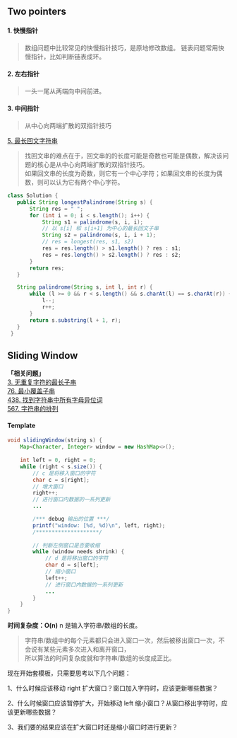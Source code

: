 ## Two pointers
#### 1. 快慢指针
> 数组问题中比较常见的快慢指针技巧，是原地修改数组。
> 链表问题常用快慢指针，比如判断链表成环。

#### 2. 左右指针
> 一头一尾从两端向中间前进。

#### 3. 中间指针
> 从中心向两端扩散的双指针技巧  
 
[5. 最长回文字符串](https://leetcode.cn/problems/longest-palindromic-substring/)

> 找回文串的难点在于，回文串的的长度可能是奇数也可能是偶数，解决该问题的核心是从中心向两端扩散的双指针技巧。  
> 如果回文串的长度为奇数，则它有一个中心字符；如果回文串的长度为偶数，则可以认为它有两个中心字符。
 ```java
 class Solution {
    public String longestPalindrome(String s) {
        String res = " ";
        for (int i = 0; i < s.length(); i++) {
            String s1 = palindrome(s, i, i);
            // 以 s[i] 和 s[i+1] 为中心的最长回文子串
            String s2 = palindrome(s, i, i + 1);
            // res = longest(res, s1, s2)
            res = res.length() > s1.length() ? res : s1;
            res = res.length() > s2.length() ? res : s2;
        }
        return res;
    }

    String palindrome(String s, int l, int r) {
        while (l >= 0 && r < s.length() && s.charAt(l) == s.charAt(r)) {
            l--;
            r++;
        }
        return s.substring(l + 1, r);
    }
  }
 ```
 
## Sliding Window
**「相关问题」**   
[3. 无重复字符的最长子串](https://leetcode.cn/problems/longest-substring-without-repeating-characters/)  
[76. 最小覆盖子串](https://leetcode.cn/problems/minimum-window-substring/)  
[438. 找到字符串中所有字母异位词](https://leetcode.cn/problems/find-all-anagrams-in-a-string/)  
[567. 字符串的排列](https://leetcode.cn/problems/permutation-in-string/)


#### Template
```java
void slidingWindow(string s) {
    Map<Character, Integer> window = new HashMap<>();
    
    int left = 0, right = 0;
    while (right < s.size()) {
        // c 是将移入窗口的字符
        char c = s[right];
        // 增大窗口
        right++;
        // 进行窗口内数据的一系列更新
        ...

        /*** debug 输出的位置 ***/
        printf("window: [%d, %d)\n", left, right);
        /********************/
        
        // 判断左侧窗口是否要收缩
        while (window needs shrink) {
            // d 是将移出窗口的字符
            char d = s[left];
            // 缩小窗口
            left++;
            // 进行窗口内数据的一系列更新
            ...
        }
    }
}
```

**时间复杂度：O(n)** n 是输入字符串/数组的长度。
> 字符串/数组中的每个元素都只会进入窗口一次，然后被移出窗口一次，不会说有某些元素多次进入和离开窗口，  
> 所以算法的时间复杂度就和字符串/数组的长度成正比。

现在开始套模板，只需要思考以下几个问题：

 1、什么时候应该移动 right 扩大窗口？窗口加入字符时，应该更新哪些数据？

 2、什么时候窗口应该暂停扩大，开始移动 left 缩小窗口？从窗口移出字符时，应该更新哪些数据？

 3、我们要的结果应该在扩大窗口时还是缩小窗口时进行更新？
